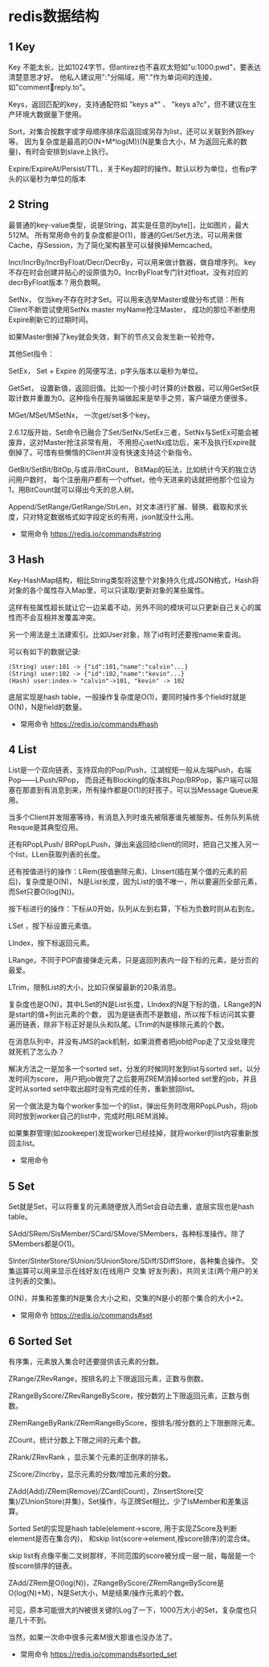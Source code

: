 

# redis数据结构

## 1 Key
Key 不能太长，比如1024字节，但antirez也不喜欢太短如"u:1000:pwd"，要表达清楚意思才好。
他私人建议用":"分隔域，用"."作为单词间的连接，如"comment:1234:reply.to"。

Keys，返回匹配的key，支持通配符如 "keys a*" 、 "keys a?c"，但不建议在生产环境大数据量下使用。

Sort，对集合按数字或字母顺序排序后返回或另存为list，还可以关联到外部key等。
因为复杂度是最高的O(N+M*log(M))(N是集合大小，M 为返回元素的数量)，有时会安排到slave上执行。

Expire/ExpireAt/Persist/TTL，关于Key超时的操作。默认以秒为单位，也有p字头的以毫秒为单位的版本

## 2 String

最普通的key-value类型，说是String，其实是任意的byte[]，比如图片，最大512M。 
所有常用命令的复杂度都是O(1)，普通的Get/Set方法，可以用来做Cache，存Session，为了简化架构甚至可以替换掉Memcached。

Incr/IncrBy/IncrByFloat/Decr/DecrBy，可以用来做计数器，做自增序列。
key不存在时会创建并贴心的设原值为0。IncrByFloat专门针对float，没有对应的decrByFloat版本？用负数啊。

SetNx， 仅当key不存在时才Set。可以用来选举Master或做分布式锁：所有Client不断尝试使用SetNx master myName抢注Master，
成功的那位不断使用Expire刷新它的过期时间。

如果Master倒掉了key就会失效，剩下的节点又会发生新一轮抢夺。

其他Set指令：

SetEx， Set + Expire 的简便写法，p字头版本以毫秒为单位。

GetSet， 设置新值，返回旧值。比如一个按小时计算的计数器，可以用GetSet获取计数并重置为0。这种指令在服务端做起来是举手之劳，客户端便方便很多。

MGet/MSet/MSetNx， 一次get/set多个key。

2.6.12版开始，Set命令已融合了Set/SetNx/SetEx三者，SetNx与SetEx可能会被废弃，这对Master抢注非常有用，
不用担心setNx成功后，来不及执行Expire就倒掉了。可惜有些懒惰的Client并没有快速支持这个新指令。

GetBit/SetBit/BitOp,与或非/BitCount， BitMap的玩法，比如统计今天的独立访问用户数时，
每个注册用户都有一个offset，他今天进来的话就把他那个位设为1，用BitCount就可以得出今天的总人树。

Append/SetRange/GetRange/StrLen，对文本进行扩展、替换、截取和求长度，只对特定数据格式如字段定长的有用，json就没什么用。

- 常用命令
<https://redis.io/commands#string>

## 3 Hash
Key-HashMap结构，相比String类型将这整个对象持久化成JSON格式，Hash将对象的各个属性存入Map里，可以只读取/更新对象的某些属性。

这样有些属性超长就让它一边呆着不动，另外不同的模块可以只更新自己关心的属性而不会互相并发覆盖冲突。

另一个用法是土法建索引。比如User对象，除了id有时还要按name来查询。

可以有如下的数据记录:
```
(String) user:101 -> {"id":101,"name":"calvin"...}
(String) user:102 -> {"id":102,"name":"kevin"...}
(Hash) user:index-> "calvin"->101, "kevin" -> 102
```
底层实现是hash table，一般操作复杂度是O(1)，要同时操作多个field时就是O(N)，N是field的数量。

- 常用命令
<https://redis.io/commands#hash>

## 4 List
List是一个双向链表，支持双向的Pop/Push，江湖规矩一般从左端Push，右端Pop——LPush/RPop，
而且还有Blocking的版本BLPop/BRPop，客户端可以阻塞在那直到有消息到来，所有操作都是O(1)的好孩子，可以当Message Queue来用。

当多个Client并发阻塞等待，有消息入列时谁先被阻塞谁先被服务。任务队列系统Resque是其典型应用。

还有RPopLPush/ BRPopLPush，弹出来返回给client的同时，把自己又推入另一个list，LLen获取列表的长度。

还有按值进行的操作：LRem(按值删除元素)、LInsert(插在某个值的元素的前后)，复杂度是O(N)，
N是List长度，因为List的值不唯一，所以要遍历全部元素，而Set只要O(log(N))。

按下标进行的操作：下标从0开始，队列从左到右算，下标为负数时则从右到左。

LSet ，按下标设置元素值。

LIndex，按下标返回元素。

LRange，不同于POP直接弹走元素，只是返回列表内一段下标的元素，是分页的最爱。

LTrim，限制List的大小，比如只保留最新的20条消息。

复杂度也是O(N)，其中LSet的N是List长度，LIndex的N是下标的值，LRange的N是start的值+列出元素的个数，
因为是链表而不是数组，所以按下标访问其实要遍历链表，除非下标正好是队头和队尾。LTrim的N是移除元素的个数。

在消息队列中，并没有JMS的ack机制，如果消费者把job给Pop走了又没处理完就死机了怎么办？

解决方法之一是加多一个sorted set，分发的时候同时发到list与sorted set，以分发时间为score，
用户把job做完了之后要用ZREM消掉sorted set里的job，并且定时从sorted set中取出超时没有完成的任务，重新放回list。

另一个做法是为每个worker多加一个的list，弹出任务时改用RPopLPush，将job同时放到worker自己的list中，完成时用LREM消掉。

如果集群管理(如zookeeper)发现worker已经挂掉，就将worker的list内容重新放回主list。

- 常用命令


## 5 Set
Set就是Set，可以将重复的元素随便放入而Set会自动去重，底层实现也是hash table。

SAdd/SRem/SIsMember/SCard/SMove/SMembers，各种标准操作。除了SMembers都是O(1)。

SInter/SInterStore/SUnion/SUnionStore/SDiff/SDiffStore，各种集合操作。
交集运算可以用来显示在线好友(在线用户 交集 好友列表)，共同关注(两个用户的关注列表的交集)。

O(N)，并集和差集的N是集合大小之和，交集的N是小的那个集合的大小*2。

- 常用命令
<https://redis.io/commands#set>

## 6 Sorted Set
有序集，元素放入集合时还要提供该元素的分数。

ZRange/ZRevRange，按排名的上下限返回元素，正数与倒数。

ZRangeByScore/ZRevRangeByScore，按分数的上下限返回元素，正数与倒数。

ZRemRangeByRank/ZRemRangeByScore，按排名/按分数的上下限删除元素。

ZCount，统计分数上下限之间的元素个数。

ZRank/ZRevRank ，显示某个元素的正倒序的排名。

ZScore/ZIncrby，显示元素的分数/增加元素的分数。

ZAdd(Add)/ZRem(Remove)/ZCard(Count)，ZInsertStore(交集)/ZUnionStore(并集)，Set操作，与正牌Set相比，少了IsMember和差集运算。

Sorted Set的实现是hash table(element->score, 用于实现ZScore及判断element是否在集合内)，
和skip list(score->element,按score排序)的混合体。

skip list有点像平衡二叉树那样，不同范围的score被分成一层一层，每层是一个按score排序的链表。

ZAdd/ZRem是O(log(N))，ZRangeByScore/ZRemRangeByScore是O(log(N)+M)，N是Set大小，M是结果/操作元素的个数。

可见，原本可能很大的N被很关键的Log了一下，1000万大小的Set，复杂度也只是几十不到。

当然，如果一次命中很多元素M很大那谁也没办法了。

- 常用命令
<https://redis.io/commands#sorted_set>